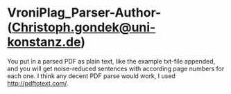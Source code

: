 # VroniPlag_Parser-Author-(Christoph.gondek@uni-konstanz.de)

 You put in a parsed PDF as plain text, like the example txt-file appended, and you will get noise-reduced sentences with according page numbers for each one.
I think any decent PDF parse would work, I used http://pdftotext.com/.
